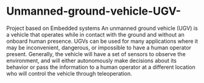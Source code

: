# Unmanned-ground-vehicle-UGV-
Project based on Embedded systems
An unmanned ground vehicle (UGV) is a vehicle that operates while in contact with the ground and without an onboard human presence. UGVs can be used for many applications where it may be inconvenient, dangerous, or impossible to have a human operator present. Generally, the vehicle will have a set of sensors to observe the environment, and will either autonomously make decisions about its behavior or pass the information to a human operator at a different location who will control the vehicle through teleoperation.

